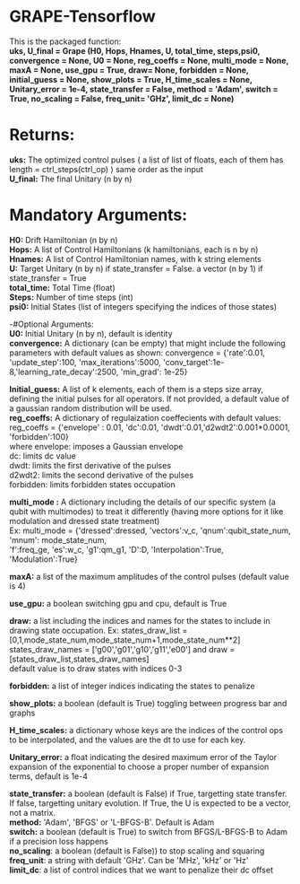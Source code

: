 # GRAPE-Tensorflow

 This is the packaged function:  
 **uks, U_final = Grape (H0, Hops, Hnames, U, total_time, steps,psi0, convergence = None, U0 = None, reg_coeffs = None, multi_mode = None, maxA = None, use_gpu = True, draw= None, forbidden = None, initial_guess = None, show_plots = True, H_time_scales = None, Unitary_error = 1e-4, state_transfer = False, method = 'Adam', switch = True, no_scaling = False, freq_unit= 'GHz', limit_dc = None)**
 
# Returns:  
 **uks:** The optimized control pulses  ( a list of list of floats, each of them has length  = ctrl_steps(ctrl_op) ) same order as the input  
 **U_final:** The final Unitary (n by n)  
 
# Mandatory Arguments:  
 **H0:** Drift Hamiltonian (n by n)   
 **Hops:** A list of Control Hamiltonians  (k hamiltonians, each is n by n)  
 **Hnames:** A list of Control Hamiltonian names, with k string elements  
 **U:** Target Unitary (n by n)  if state_transfer = False. a vector (n by 1) if state_transfer = True  
 **total_time:** Total Time (float)  
 **Steps:** Number of time steps (int)  
 **psi0:** Initial States (list of integers specifying the indices of those states)  
 
 -#Optional Arguments:  
 **U0:** Initial Unitary (n by n), default is identity  
 **convergence:** A dictionary (can be empty) that might include the following parameters with default values as shown:
                convergence = {'rate':0.01, 'update_step':100, 'max_iterations':5000,
                'conv_target':1e-8,'learning_rate_decay':2500, 'min_grad': 1e-25}   
 
 **Initial_guess:** A list of k elements, each of them is a steps size array, defining the initial pulses for all operators. If not provided, a default value of a gaussian random distribution will be used.  
 **reg_coeffs:** A dictionary of regulaization coeffecients with default values: reg_coeffs = {'envelope' : 0.01, 'dc':0.01, 'dwdt':0.01,'d2wdt2':0.001*0.0001, 'forbidden':100}   
 where envelope: imposes a Gaussian envelope    
 dc: limits dc value  
 dwdt: limits the first derivative of the pulses  
 d2wdt2: limits the second derivative of the pulses  
 forbidden: limits forbidden states occupation  
   
 **multi_mode  :** A dictionary including the details of our specific system (a qubit with multimodes) to treat it differently (having more options for it like modulation and dressed state treatment)  
 Ex: multi_mode = {'dressed':dressed, 'vectors':v_c, 'qnum':qubit_state_num, 'mnum': mode_state_num,\
               'f':freq_ge, 'es':w_c, 'g1':qm_g1, 'D':D, 'Interpolation':True, 'Modulation':True}  
   
 
 **maxA:** a list of the maximum amplitudes of the control pulses (default value is 4)  
   
 **use_gpu:** a boolean switching gpu and cpu, default is True  
   
 **draw:** a list including the indices and names for the states to include in drawing state occupation. Ex: states_draw_list = [0,1,mode_state_num,mode_state_num+1,mode_state_num**2]
 states_draw_names = ['g00','g01','g10','g11','e00'] and  draw = [states_draw_list,states_draw_names]  
 default value is to draw states with indices 0-3  
 
 **forbidden:** a list of integer indices indicating the states to penalize  
 
 **show_plots:** a boolean (default is True) toggling between progress bar and graphs  
 
 **H_time_scales:** a dictionary whose keys are the indices of the control ops to be interpolated, and the values are the dt to use for each key.    
 
 **Unitary_error:** a float indicating the desired maximum error of the Taylor expansion of the exponential to choose a proper number of expansion terms, default is 1e-4  
 
 **state_transfer:** a boolean (default is False) if True, targetting state transfer. If false, targetting unitary evolution. If True, the U is expected to be a vector, not a matrix.    
 **method:** 'Adam', 'BFGS'   or 'L-BFGS-B'. Default is Adam  
 **switch:** a boolean (default is True) to switch from BFGS/L-BFGS-B to Adam if a precision loss happens  
 **no_scaling**:  a boolean (default is False)) to stop scaling and squaring  
 **freq_unit**: a string with default 'GHz'. Can be 'MHz', 'kHz' or 'Hz'  
 **limit_dc**: a list of control indices that we want to penalize their dc offset  
 
 

